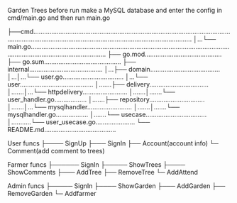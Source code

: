 Garden Trees
before run make a MySQL database and enter the config in cmd/main.go and then run main.go

├──cmd.....................................................................................................................................................................................................................
│...└── main.go......................................................................................................................................................................
├── go.mod...........................................
├── go.sum...........................................
├── internal.........................................
│...├── domain.......................................
│...│...└── user.go..................................
│...└── user.........................................
│.......├── delivery.................................
│.......│...└── httpdelivery.........................
│.......│.......└── user_handler.go..................
│.......├── repository...............................
│.......│...└── mysqlhandler.........................
│.......│.......└── mysqlhandler.go..................
│.......└── usecase..................................
│...........└── user_usecase.go......................
└── README.md........................................


User funcs
├──── SignUp
├─── SignIn
├── Account(account info)
└─ Comment(add comment to trees)

Farmer funcs
├────── SignIn
├───── ShowTrees
├──── ShowComments
├─── AddTree
├── RemoveTree
└─ AddAttend

Admin funcs
├───── SignIn
├──── ShowGarden
├─── AddGarden
├── RemoveGarden
└─ Addfarmer
